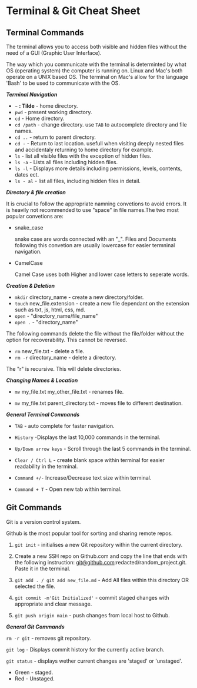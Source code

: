 # Terminal & Git Cheat Sheet 

## Terminal Commands

The terminal allows you to access both visible and hidden files without the need of a GUI (Graphic User Interface).

The way which you communicate with the terminal is determinted by what OS (operating system) the computer is running on. Linux and Mac's both operate on a UNIX based OS. The terminal on Mac's allow for the language 'Bash' to be used to communicate with the OS.

***Terminal Navigation***

- `~` **: Tilde** - home directory.
- `pwd` - present working directory.
- `cd` - Home directory.
- `cd /path` - change directory. use `TAB` to autocomplete directory and file names.
- `cd ..` - return to parent directory.
- `cd -` - Return to last location. usefull when visiting deeply nested files and accidentaly returning to home directory for example.
- `ls` - list all visible files with the exception of hidden files.
- `ls -a` - Lists all files including hidden files.
- `ls -l` - Displays more details including permissions, levels, contents, dates ect.
- `ls - al` - list all files, including hidden files in detail.


***Directory & file creation***
 
 It is crucial to follow the appropriate namning convetions to avoid errors. It is heavily not recommended to use "space" in file names.The two most popular convetions are:
 
 - snake_case

    snake case are words connected with an "_". Files and Documents following this convetion are usually lowercase for easier termninal navigation.

 - CamelCase
    
    Camel Case uses both Higher and lower case letters to seperate words.

***Creation & Deletion***

- `mkdir` directory_name - create a new directory/folder.
- `touch` new_file.extension - create a new file dependant on the extension such as txt, js, html, css, md.
- `open` - "directory_name/file_name"
- `open .` -  "directory_name"

The following commands delete the file without the file/folder without the option for recoverability. This cannot be reversed. 

- `rm` new_file.txt - delete a file.
- `rm -r` directory_name - delete a directory.

The "r" is recursive. This will delete directories.

***Changing Names & Location***

- `mv` my_file.txt my_other_file.txt - renames file.

- `mv` my_file.txt parent_directory.txt - moves file to different destination.

***General Terminal Commands***

- `TAB` - auto complete for faster navigation.

- `History` -Displays the last 10,000 commands in the terminal.

- `Up/Down arrow keys` - Scroll through the last 5 commands in the terminal.

- `Clear / Ctrl L` - create blank space within terminal for easier readability in the terminal.

- `Command +/-`
Increase/Decrease text size within terminal.

- `Command + T` - Open new tab within terminal.

## Git Commands

Git is a version control system.

Github is the most popular tool for sorting and sharing remote repos.

1. `git init` - initialises a new Git repository within the current directory.

2. Create a new SSH repo on Github.com and copy the line that ends with the following instruction: git@github.com:redacted/random_project.git. Paste it in the terminal.

3. `git add . / git add new_file.md` - Add All files within this directory OR selected the file.

4. `git commit -m'Git Initialized'` - commit staged changes with appropriate and clear message.

5. `git push origin main` - push changes from local host to Github.

***General Git Commands***

`rm -r git` - removes git repository.

`git log` - Displays commit history for the currently active branch.

`git status` - displays wether current changes are 'staged' or 'unstaged'.
- Green - staged.
- Red - Unstaged.